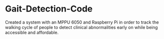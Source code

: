 # Gait-Detection-Code
Created a system with an MPPU 6050 and Raspberry Pi in order to track the walking cycle of people to detect clinical abnormalities early on while being accessible and affordable.
